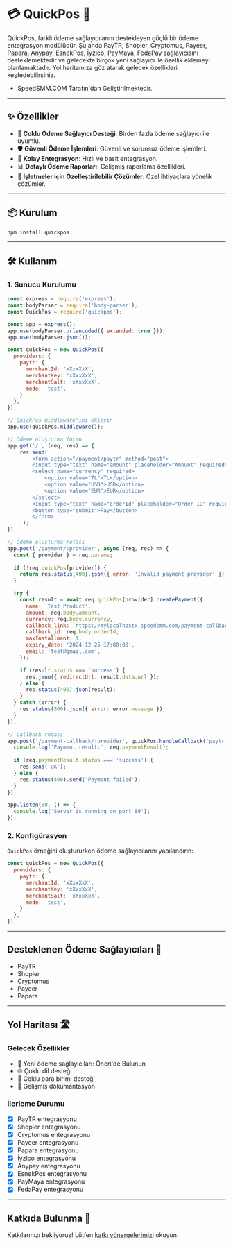 # 💳 QuickPos 🚀

QuickPos, farklı ödeme sağlayıcılarını destekleyen güçlü bir ödeme entegrasyon modülüdür. Şu anda PayTR, Shopier, Cryptomus, Payeer, Papara, Anypay, EsnekPos, İyzico, PayMaya, FedaPay sağlayıcısını desteklemektedir ve gelecekte birçok yeni sağlayıcı ile özellik eklemeyi planlamaktadır. Yol haritamıza göz atarak gelecek özellikleri keşfedebilirsiniz.


- SpeedSMM.COM Tarafın'dan Geliştirilmektedir.

---

## ✨ Özellikler

- 🔌 **Çoklu Ödeme Sağlayıcı Desteği**: Birden fazla ödeme sağlayıcı ile uyumlu.
- 🛡️ **Güvenli Ödeme İşlemleri**: Güvenli ve sorunsuz ödeme işlemleri.
- 🔄 **Kolay Entegrasyon**: Hızlı ve basit entegrasyon.
- 📊 **Detaylı Ödeme Raporları**: Gelişmiş raporlama özellikleri.
- 💼 **İşletmeler için Özelleştirilebilir Çözümler**: Özel ihtiyaçlara yönelik çözümler.

---

## 📦 Kurulum 

```bash
npm install quickpos
```

---

## 🛠️ Kullanım

### 1. Sunucu Kurulumu

```javascript
const express = require('express');
const bodyParser = require('body-parser');
const QuickPos = require('quickpos');

const app = express();
app.use(bodyParser.urlencoded({ extended: true }));
app.use(bodyParser.json());

const quickPos = new QuickPos({
  providers: {
    paytr: {
      merchantId: 'xXxxXxX',
      merchantKey: 'xXxxXxX',
      merchantSalt: 'xXxxXxX',
      mode: 'test',
    }
  },
});

// QuickPos middleware'ini ekleyin
app.use(quickPos.middleware());

// Ödeme oluşturma formu
app.get('/', (req, res) => {
    res.send(`
        <form action="/payment/paytr" method="post">
        <input type="text" name="amount" placeholder="Amount" required>
        <select name="currency" required>
            <option value="TL">TL</option>
            <option value="USD">USD</option>
            <option value="EUR">EUR</option>
        </select>
        <input type="text" name="orderId" placeholder="Order ID" required>
        <button type="submit">Pay</button>
        </form>
    `);
});

// Ödeme oluşturma rotası
app.post('/payment/:provider', async (req, res) => {
  const { provider } = req.params;
  
  if (!req.quickPos[provider]) {
    return res.status(400).json({ error: 'Invalid payment provider' });
  }

  try {
    const result = await req.quickPos[provider].createPayment({
      name: 'Test Product',
      amount: req.body.amount,
      currency: req.body.currency,
      callback_link: `https://mylocalhostx.speedsmm.com/payment-callback/${provider}`,
      callback_id: req.body.orderId,
      maxInstallment: 1,
      expiry_date: '2024-12-25 17:00:00',
      email: 'test@gmail.com',
    });

    if (result.status === 'success') {
      res.json({ redirectUrl: result.data.url });
    } else {
      res.status(400).json(result);
    }
  } catch (error) {
    res.status(500).json({ error: error.message });
  }
});

// Callback rotası
app.post('/payment-callback/:provider', quickPos.handleCallback('paytr'), (req, res) => {
  console.log('Payment result:', req.paymentResult);
  
  if (req.paymentResult.status === 'success') {
    res.send('OK');
  } else {
    res.status(400).send('Payment failed');
  }
});

app.listen(80, () => {
  console.log('Server is running on port 80');
});
```

### 2. Konfigürasyon

`QuickPos` örneğini oluştururken ödeme sağlayıcılarını yapılandırın:

```javascript
const quickPos = new QuickPos({
  providers: {
    paytr: {
      merchantId: 'xXxxXxX',
      merchantKey: 'xXxxXxX',
      merchantSalt: 'xXxxXxX',
      mode: 'test',
    }
  },
});
```

---

## Desteklenen Ödeme Sağlayıcıları 🏦

- PayTR
- Shopier
- Cryptomus
- Payeer
- Papara

---

## Yol Haritası 🛣️

### Gelecek Özellikler

- 🏦 Yeni ödeme sağlayıcıları: Öneri'de Bulunun
- 🌐 Çoklu dil desteği
- 💸 Çoklu para birimi desteği
- 📝 Gelişmiş dökümantasyon

### İlerleme Durumu

- [x] PayTR entegrasyonu
- [x] Shopier entegrasyonu
- [x] Cryptomus entegrasyonu
- [x] Payeer entegrasyonu
- [x] Papara entegrasyonu
- [x] İyzico entegrasyonu
- [x] Anypay entegrasyonu
- [x] EsnekPos entegrasyonu
- [x] PayMaya entegrasyonu
- [x] FedaPay entegrasyonu

---

## Katkıda Bulunma 🤝

Katkılarınızı bekliyoruz! Lütfen [katkı yönergelerimizi](CONTRIBUTING.md) okuyun.